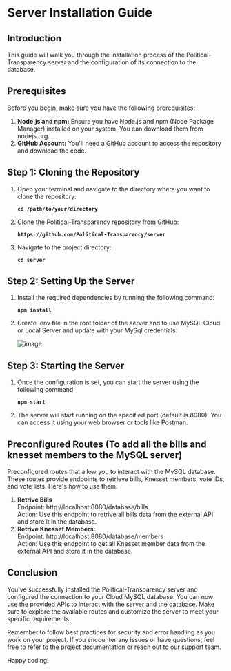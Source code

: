 # Server Installation Guide

## Introduction
This guide will walk you through the installation process of the Political-Transparency server and the configuration of its connection to the database.

## Prerequisites
Before you begin, make sure you have the following prerequisites:

1. **Node.js and npm:** Ensure you have Node.js and npm (Node Package Manager) installed on your system. You can download them from nodejs.org.
2. **GitHub Account:** You'll need a GitHub account to access the repository and download the code.

## Step 1: Cloning the Repository
1. Open your terminal and navigate to the directory where you want to clone the repository:

      **`cd /path/to/your/directory`**

2. Clone the Political-Transparency repository from GitHub:

    **`https://github.com/Political-Transparency/server`**
   
3. Navigate to the project directory:

   **`cd server`**

## Step 2: Setting Up the Server
1. Install the required dependencies by running the following command:

     **`npm install`**

3. Create .env file in the root folder of the server and to use MySQL Cloud or Local Server and update with your MySql credentials:
   
   ![image](https://github.com/Political-Transparency/server/assets/73185009/183a912e-13a5-454f-8ae9-85dfa8be3535)

## Step 3: Starting the Server
1. Once the configuration is set, you can start the server using the following command:

    **`npm start`**

2. The server will start running on the specified port (default is 8080). You can access it using your web browser or tools like Postman.

## Preconfigured Routes (To add all the bills and knesset members to the MySQL server)
Preconfigured routes that allow you to interact with the MySQL database. These routes provide endpoints to retrieve bills, Knesset members, vote IDs, and vote lists. Here's how to use them:

1. **Retrive Bills**<br/>
Endpoint: http://localhost:8080/database/bills<br/>Action: Use this endpoint to retrive all bills data from the external API and store it in the database.<br/>
2. **Retrive Knesset Members:** <br/>
Endpoint: http://localhost:8080/database/members<br/>
Action: Use this endpoint to get all Knesset member data from the external API and store it in the database.


## Conclusion

You've successfully installed the Political-Transparency server and configured the connection to your Cloud MySQL database. You can now use the provided APIs to interact with the server and the database. Make sure to explore the available routes and customize the server to meet your specific requirements.

Remember to follow best practices for security and error handling as you work on your project. If you encounter any issues or have questions, feel free to refer to the project documentation or reach out to our support team.

Happy coding!
